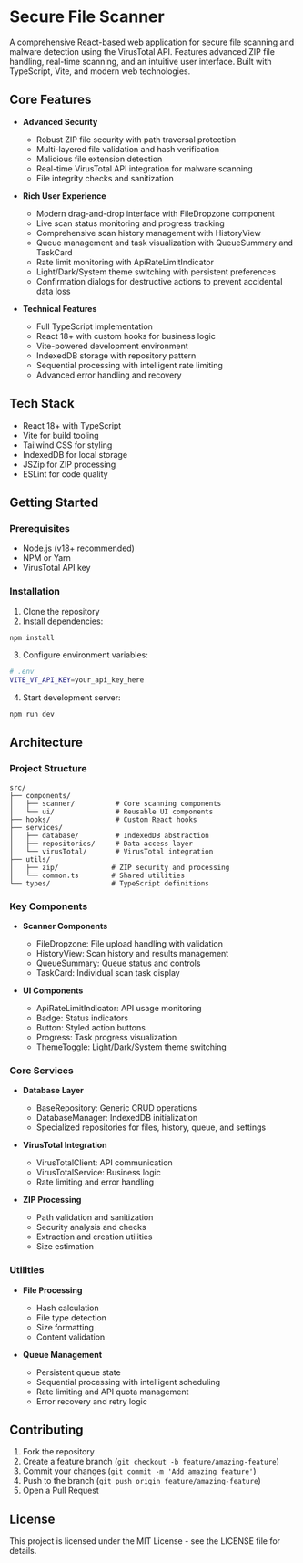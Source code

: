 # Secure File Scanner

A comprehensive React-based web application for secure file scanning and malware detection using the VirusTotal API. Features advanced ZIP file handling, real-time scanning, and an intuitive user interface. Built with TypeScript, Vite, and modern web technologies.

## Core Features

- **Advanced Security**

  - Robust ZIP file security with path traversal protection
  - Multi-layered file validation and hash verification
  - Malicious file extension detection
  - Real-time VirusTotal API integration for malware scanning
  - File integrity checks and sanitization

- **Rich User Experience**

  - Modern drag-and-drop interface with FileDropzone component
  - Live scan status monitoring and progress tracking
  - Comprehensive scan history management with HistoryView
  - Queue management and task visualization with QueueSummary and TaskCard
  - Rate limit monitoring with ApiRateLimitIndicator
  - Light/Dark/System theme switching with persistent preferences
  - Confirmation dialogs for destructive actions to prevent accidental data loss

- **Technical Features**
  - Full TypeScript implementation
  - React 18+ with custom hooks for business logic
  - Vite-powered development environment
  - IndexedDB storage with repository pattern
  - Sequential processing with intelligent rate limiting
  - Advanced error handling and recovery

## Tech Stack

- React 18+ with TypeScript
- Vite for build tooling
- Tailwind CSS for styling
- IndexedDB for local storage
- JSZip for ZIP processing
- ESLint for code quality

## Getting Started

### Prerequisites

- Node.js (v18+ recommended)
- NPM or Yarn
- VirusTotal API key

### Installation

1. Clone the repository
2. Install dependencies:

```bash
npm install
```

3. Configure environment variables:

```bash
# .env
VITE_VT_API_KEY=your_api_key_here
```

4. Start development server:

```bash
npm run dev
```

## Architecture

### Project Structure

```
src/
├── components/
│   ├── scanner/          # Core scanning components
│   └── ui/               # Reusable UI components
├── hooks/                # Custom React hooks
├── services/
│   ├── database/         # IndexedDB abstraction
│   ├── repositories/     # Data access layer
│   └── virusTotal/       # VirusTotal integration
├── utils/
│   ├── zip/             # ZIP security and processing
│   └── common.ts        # Shared utilities
└── types/               # TypeScript definitions
```

### Key Components

- **Scanner Components**

  - FileDropzone: File upload handling with validation
  - HistoryView: Scan history and results management
  - QueueSummary: Queue status and controls
  - TaskCard: Individual scan task display

- **UI Components**
  - ApiRateLimitIndicator: API usage monitoring
  - Badge: Status indicators
  - Button: Styled action buttons
  - Progress: Task progress visualization
  - ThemeToggle: Light/Dark/System theme switching

### Core Services

- **Database Layer**

  - BaseRepository: Generic CRUD operations
  - DatabaseManager: IndexedDB initialization
  - Specialized repositories for files, history, queue, and settings

- **VirusTotal Integration**

  - VirusTotalClient: API communication
  - VirusTotalService: Business logic
  - Rate limiting and error handling

- **ZIP Processing**
  - Path validation and sanitization
  - Security analysis and checks
  - Extraction and creation utilities
  - Size estimation

### Utilities

- **File Processing**

  - Hash calculation
  - File type detection
  - Size formatting
  - Content validation

- **Queue Management**
  - Persistent queue state
  - Sequential processing with intelligent scheduling
  - Rate limiting and API quota management
  - Error recovery and retry logic

## Contributing

1. Fork the repository
2. Create a feature branch (`git checkout -b feature/amazing-feature`)
3. Commit your changes (`git commit -m 'Add amazing feature'`)
4. Push to the branch (`git push origin feature/amazing-feature`)
5. Open a Pull Request

## License

This project is licensed under the MIT License - see the LICENSE file for details.
